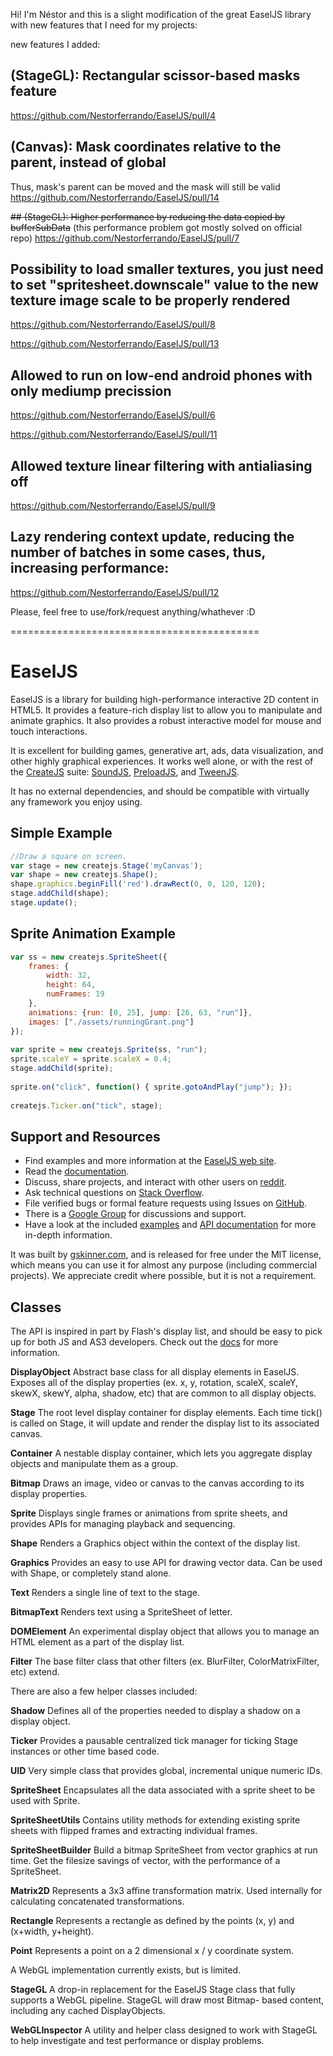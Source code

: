 Hi! I'm Néstor and this is a slight modification of the great EaselJS library with new features that I need for my projects:

new features I added:


## (StageGL): Rectangular scissor-based masks feature
https://github.com/Nestorferrando/EaselJS/pull/4

## (Canvas): Mask coordinates relative to the parent, instead of global

Thus, mask's parent can be moved and the mask will still be valid
https://github.com/Nestorferrando/EaselJS/pull/14


~~## (StageGL): Higher performance by reducing the data copied by bufferSubData~~
(this performance problem got mostly solved on official repo)
https://github.com/Nestorferrando/EaselJS/pull/7


## Possibility to load smaller textures, you just need to set "spritesheet.downscale" value to the new texture image scale to be properly rendered
https://github.com/Nestorferrando/EaselJS/pull/8

https://github.com/Nestorferrando/EaselJS/pull/13


## Allowed to run on low-end android phones with only mediump precission
https://github.com/Nestorferrando/EaselJS/pull/6

https://github.com/Nestorferrando/EaselJS/pull/11



## Allowed texture linear filtering with antialiasing off
https://github.com/Nestorferrando/EaselJS/pull/9



## Lazy rendering context update, reducing the number of batches in some cases, thus, increasing performance:
https://github.com/Nestorferrando/EaselJS/pull/12

Please, feel free to use/fork/request anything/whathever  :D



===========================================

# EaselJS

EaselJS is a library for building high-performance interactive 2D content in HTML5. It provides a feature-rich display 
list to allow you to manipulate and animate graphics. It also provides a robust interactive model for mouse and touch 
interactions.

It is excellent for building games, generative art, ads, data visualization, and other highly graphical experiences. It 
works well alone, or with the rest of the [CreateJS](http://createjs.com/) suite: [SoundJS](http://createjs.com/soundjs), 
[PreloadJS](http://createjs.com/preloadjs), and [TweenJS](http://createjs.com/tweenjs).

It has no external dependencies, and should be compatible with virtually any framework you enjoy using.

## Simple Example

```javascript
//Draw a square on screen.
var stage = new createjs.Stage('myCanvas');
var shape = new createjs.Shape();
shape.graphics.beginFill('red').drawRect(0, 0, 120, 120);
stage.addChild(shape);
stage.update();
```

## Sprite Animation Example
```javascript
var ss = new createjs.SpriteSheet({
	frames: {
		width: 32,
		height: 64,
		numFrames: 19
	},
	animations: {run: [0, 25], jump: [26, 63, "run"]},
	images: ["./assets/runningGrant.png"]
});
	
var sprite = new createjs.Sprite(ss, "run");
sprite.scaleY = sprite.scaleX = 0.4;
stage.addChild(sprite);
	
sprite.on("click", function() { sprite.gotoAndPlay("jump"); });
	
createjs.Ticker.on("tick", stage);
```

## Support and Resources
* Find examples and more information at the [EaselJS web site](http://easeljs.com/).
* Read the [documentation](http://createjs.com/docs/easeljs).
* Discuss, share projects, and interact with other users on [reddit](http://www.reddit.com/r/createjs/).
* Ask technical questions on [Stack Overflow](http://stackoverflow.com/questions/tagged/easeljs).
* File verified bugs or formal feature requests using Issues on [GitHub](https://github.com/createjs/EaselJS/issues).
* There is a [Google Group](http://groups.google.com/group/createjs-discussion) for discussions and support.
* Have a look at the included [examples](https://github.com/CreateJS/EaselJS/tree/master/examples) and 
[API documentation](http://createjs.com/docs/easeljs/) for more in-depth information.

It was built by [gskinner.com](http://www.gskinner.com), and is released for free under the MIT license, which means you
can use it for almost any purpose (including commercial projects). We appreciate credit where possible, but it is not a 
requirement.


## Classes

The API is inspired in part by Flash's display list, and should be easy to pick up for both JS and AS3 developers. Check 
out the [docs](http://createjs.com/docs/easeljs/) for more information.

**DisplayObject**
Abstract base class for all display elements in EaselJS. Exposes all of the display properties (ex. x, y, rotation, 
scaleX, scaleY, skewX, skewY, alpha, shadow, etc) that are common to all display objects.

**Stage**
The root level display container for display elements. Each time tick() is called on Stage, it will update and render 
the display list to its associated canvas.

**Container**
A nestable display container, which lets you aggregate display objects and manipulate them as a group.

**Bitmap**
Draws an image, video or canvas to the canvas according to its display properties.

**Sprite**
Displays single frames or animations from sprite sheets, and provides APIs for managing playback and sequencing.

**Shape**
Renders a Graphics object within the context of the display list.

**Graphics**
Provides an easy to use API for drawing vector data. Can be used with Shape, or completely stand alone.

**Text**
Renders a single line of text to the stage.

**BitmapText**
Renders text using a SpriteSheet of letter.

**DOMElement**
An experimental display object that allows you to manage an HTML element as a part of the display list.

**Filter**
The base filter class that other filters (ex. BlurFilter, ColorMatrixFilter, etc) extend.


There are also a few helper classes included:

**Shadow**
Defines all of the properties needed to display a shadow on a display object.

**Ticker**
Provides a pausable centralized tick manager for ticking Stage instances or other time based code.

**UID**
Very simple class that provides global, incremental unique numeric IDs.

**SpriteSheet**
Encapsulates all the data associated with a sprite sheet to be used with Sprite.

**SpriteSheetUtils**
Contains utility methods for extending existing sprite sheets with flipped frames and extracting individual frames.

**SpriteSheetBuilder**
Build a bitmap SpriteSheet from vector graphics at run time. Get the filesize savings of vector, with the performance
of a SpriteSheet.

**Matrix2D**
Represents a 3x3 affine transformation matrix. Used internally for calculating concatenated transformations.

**Rectangle**
Represents a rectangle as defined by the points (x, y) and (x+width, y+height).

**Point**
Represents a point on a 2 dimensional x / y coordinate system.

A WebGL implementation currently exists, but is limited.

**StageGL**
A drop-in replacement for the EaselJS Stage class that fully supports a WebGL pipeline. StageGL will draw most Bitmap-
based content, including any cached DisplayObjects.

**WebGLInspector**
A utility and helper class designed to work with StageGL to help investigate and test performance or display problems. 
